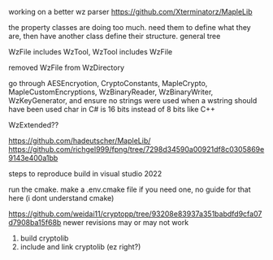 working on a better wz parser
https://github.com/Xterminatorz/MapleLib

the property classes are doing too much. need them to define what they are, then have another class define their structure.
general tree

WzFile includes WzTool, WzTool includes WzFile

removed WzFile from WzDirectory


go through
AESEncryotion, CryptoConstants, MapleCrypto, MapleCustomEncryptions,
WzBinaryReader, WzBinaryWriter, WzKeyGenerator, and ensure no strings were used when a wstring should have been used
char in C# is 16 bits instead of 8 bits like C++

WzExtended??

https://github.com/hadeutscher/MapleLib/
https://github.com/richgel999/fpng/tree/7298d34590a00921df8c0305869e9143e400a1bb

steps to reproduce build in visual studio 2022


run the cmake. make a .env.cmake file if you need one, no guide for that here (i dont understand cmake)


https://github.com/weidai11/cryptopp/tree/93208e83937a351babdfd9cfa07d7908ba15f68b
newer revisions may or may not work

1. build cryptolib
2. include and link cryptolib (ez right?)

